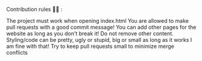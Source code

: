 Contribution rules 🧑‍⚖️ :

The project must work when opening index.html
You are allowed to make pull requests with a good commit message!
You can add other pages for the website as long as you don't break it!
Do not remove other content.
Styling/code can be pretty, ugly or stupid, big or small as long as it works I am fine with that!
Try to keep pull requests small to minimize merge conflicts
